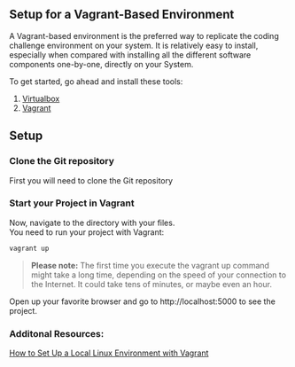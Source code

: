 ## Setup for a Vagrant-Based Environment

A Vagrant-based environment is the preferred way to replicate the coding challenge environment on your system. It is relatively easy to install, especially when compared with installing all the different software components one-by-one, directly on your System.

To get started, go ahead and install these tools:
1. [Virtualbox](https://www.virtualbox.org/wiki/Downloads "VirtualBox")
2. [Vagrant](https://www.vagrantup.com/) 

## Setup

### Clone the Git repository
First you will need to clone the Git repository


### Start your Project in Vagrant
Now, navigate to the directory with your files.  
You need to run your project with Vagrant:
```bash
vagrant up
```
>**Please note:** The first time you execute the vagrant up command  might take a long time, depending on the speed of your connection to the Internet. It could take tens of minutes, or maybe even an hour.

Open up your favorite browser and go to http://localhost:5000 to see the project. 

### Additonal Resources: 

[How to Set Up a Local Linux Environment with Vagrant](https://goo.gl/z2HhYW "article") 
